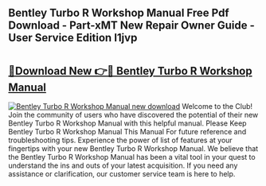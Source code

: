 ## Bentley Turbo R Workshop Manual Free Pdf Download - Part-xMT New Repair Owner Guide - User Service Edition I1jvp

# <h2><a href="http://bc67044.oget.top/?id=Bentley+Turbo+R+Workshop+Manual">🔗Download New 👉🔴 Bentley Turbo R Workshop Manual</a></h2>

[![Bentley Turbo R Workshop Manual new download](https://i.imgur.com/5g1atiW.png)](http://bc67044.oget.top/?id=Bentley+Turbo+R+Workshop+Manual)
Welcome to the Club! Join the community of users who have discovered the potential of their new Bentley Turbo R Workshop Manual with this helpful manual. Please Keep Bentley Turbo R Workshop Manual This Manual For future reference and troubleshooting tips. Experience the power of list of features at your fingertips with your new Bentley Turbo R Workshop Manual. We believe that the Bentley Turbo R Workshop Manual has been a vital tool in your quest to understand the ins and outs of your latest acquisition. If you need any assistance or clarification, our customer service team is here to help.

